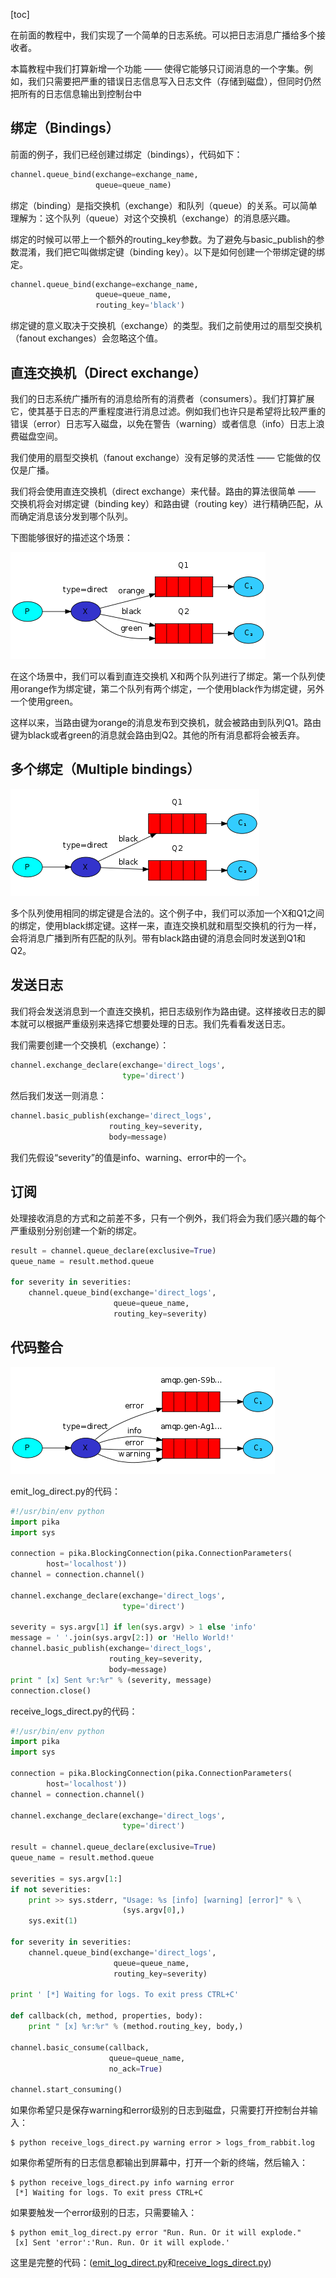 [toc]

在前面的教程中，我们实现了一个简单的日志系统。可以把日志消息广播给多个接收者。

本篇教程中我们打算新增一个功能 —— 使得它能够只订阅消息的一个字集。例如，我们只需要把严重的错误日志信息写入日志文件（存储到磁盘），但同时仍然把所有的日志信息输出到控制台中

## 绑定（Bindings）

前面的例子，我们已经创建过绑定（bindings），代码如下：

```python
channel.queue_bind(exchange=exchange_name,
                   queue=queue_name)
```

绑定（binding）是指交换机（exchange）和队列（queue）的关系。可以简单理解为：这个队列（queue）对这个交换机（exchange）的消息感兴趣。

绑定的时候可以带上一个额外的routing_key参数。为了避免与basic_publish的参数混淆，我们把它叫做绑定键（binding key）。以下是如何创建一个带绑定键的绑定。

```python
channel.queue_bind(exchange=exchange_name,
                   queue=queue_name,
                   routing_key='black')
```

绑定键的意义取决于交换机（exchange）的类型。我们之前使用过的扇型交换机（fanout exchanges）会忽略这个值。

## 直连交换机（Direct exchange）

我们的日志系统广播所有的消息给所有的消费者（consumers）。我们打算扩展它，使其基于日志的严重程度进行消息过滤。例如我们也许只是希望将比较严重的错误（error）日志写入磁盘，以免在警告（warning）或者信息（info）日志上浪费磁盘空间。

我们使用的扇型交换机（fanout exchange）没有足够的灵活性 —— 它能做的仅仅是广播。

我们将会使用直连交换机（direct exchange）来代替。路由的算法很简单 —— 交换机将会对绑定键（binding key）和路由键（routing key）进行精确匹配，从而确定消息该分发到哪个队列。

下图能够很好的描述这个场景：

![img](rabbitmq_images/direct-exchange.png)

在这个场景中，我们可以看到直连交换机 X和两个队列进行了绑定。第一个队列使用orange作为绑定键，第二个队列有两个绑定，一个使用black作为绑定键，另外一个使用green。

这样以来，当路由键为orange的消息发布到交换机，就会被路由到队列Q1。路由键为black或者green的消息就会路由到Q2。其他的所有消息都将会被丢弃。

## 多个绑定（Multiple bindings）

![img](rabbitmq_images/direct-exchange-multiple.png)

多个队列使用相同的绑定键是合法的。这个例子中，我们可以添加一个X和Q1之间的绑定，使用black绑定键。这样一来，直连交换机就和扇型交换机的行为一样，会将消息广播到所有匹配的队列。带有black路由键的消息会同时发送到Q1和Q2。

## 发送日志

我们将会发送消息到一个直连交换机，把日志级别作为路由键。这样接收日志的脚本就可以根据严重级别来选择它想要处理的日志。我们先看看发送日志。

我们需要创建一个交换机（exchange）：

```python
channel.exchange_declare(exchange='direct_logs',
                         type='direct')
```

然后我们发送一则消息：

```python
channel.basic_publish(exchange='direct_logs',
                      routing_key=severity,
                      body=message)
```

我们先假设“severity”的值是info、warning、error中的一个。

## 订阅

处理接收消息的方式和之前差不多，只有一个例外，我们将会为我们感兴趣的每个严重级别分别创建一个新的绑定。

```python
result = channel.queue_declare(exclusive=True)
queue_name = result.method.queue

for severity in severities:
    channel.queue_bind(exchange='direct_logs',
                       queue=queue_name,
                       routing_key=severity)
```

## 代码整合

![img](rabbitmq_images/python-four.png)

emit_log_direct.py的代码：

```python
#!/usr/bin/env python
import pika
import sys

connection = pika.BlockingConnection(pika.ConnectionParameters(
        host='localhost'))
channel = connection.channel()

channel.exchange_declare(exchange='direct_logs',
                         type='direct')

severity = sys.argv[1] if len(sys.argv) > 1 else 'info'
message = ' '.join(sys.argv[2:]) or 'Hello World!'
channel.basic_publish(exchange='direct_logs',
                      routing_key=severity,
                      body=message)
print " [x] Sent %r:%r" % (severity, message)
connection.close()
```

receive_logs_direct.py的代码：

```python
#!/usr/bin/env python
import pika
import sys

connection = pika.BlockingConnection(pika.ConnectionParameters(
        host='localhost'))
channel = connection.channel()

channel.exchange_declare(exchange='direct_logs',
                         type='direct')

result = channel.queue_declare(exclusive=True)
queue_name = result.method.queue

severities = sys.argv[1:]
if not severities:
    print >> sys.stderr, "Usage: %s [info] [warning] [error]" % \
                         (sys.argv[0],)
    sys.exit(1)

for severity in severities:
    channel.queue_bind(exchange='direct_logs',
                       queue=queue_name,
                       routing_key=severity)

print ' [*] Waiting for logs. To exit press CTRL+C'

def callback(ch, method, properties, body):
    print " [x] %r:%r" % (method.routing_key, body,)

channel.basic_consume(callback,
                      queue=queue_name,
                      no_ack=True)

channel.start_consuming()
```

如果你希望只是保存warning和error级别的日志到磁盘，只需要打开控制台并输入：

```
$ python receive_logs_direct.py warning error > logs_from_rabbit.log
```

如果你希望所有的日志信息都输出到屏幕中，打开一个新的终端，然后输入：

```
$ python receive_logs_direct.py info warning error
 [*] Waiting for logs. To exit press CTRL+C
```

如果要触发一个error级别的日志，只需要输入：

```
$ python emit_log_direct.py error "Run. Run. Or it will explode."
 [x] Sent 'error':'Run. Run. Or it will explode.'
```

这里是完整的代码：([emit_log_direct.py](https://github.com/rabbitmq/rabbitmq-tutorials/blob/master/python/emit_log_direct.py)和[receive_logs_direct.py](https://github.com/rabbitmq/rabbitmq-tutorials/blob/master/python/receive_logs_direct.py))